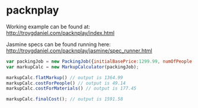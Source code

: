 packnplay
=========

Working example can be found at:
http://troygdaniel.com/packnplay/index.html

Jasmine specs can be found running here:
http://troygdaniel.com/packnplay/jasmine/spec_runner.html

```javascript
var packingJob = new PackingJob({initialBasePrice:1299.99, numOfPeople:3, material:"food"});
var markupCalc = new MarkupCalculator(packingJob);

markupCalc.flatMarkup() // output is 1364.99
markupCalc.costForPeople() // output is 49.14
markupCalc.costForMaterials() // output is 177.45

markupCalc.finalCost(); // output is 1591.58
